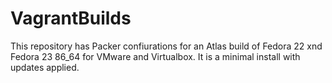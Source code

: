 # VagrantBuilds

This repository has Packer confiurations for an Atlas build of Fedora 22 xnd Fedora 23 86_64 for VMware and Virtualbox. It is a minimal install with updates applied.
